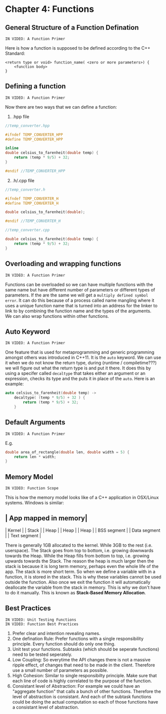 # Chapter 4: Functions
## General Structure of a Function Defination
    IN VIDEO: A Function Primer
Here is how a function is supposed to be defined according to the C++ Standard:

```
<return type or void> function_name( <zero or more parameters>) {
    <function body>
}
```

## Defining a function
    IN VIDEO: A Function Primer

Now there are two ways that we can define a function:
1. .hpp file 
```c++
//temp_converter.hpp

#ifndef TEMP_CONVERTER_HPP
#define TEMP_CONVERTER_HPP

inline
double celsius_to_farenheit(double temp) {
    return (temp * 9/5) + 32;
}

#endif //TEMP_CONVERTER_HPP
```

2. .h/.cpp file
```c++
//temp_converter.h

#ifndef TEMP_CONVERTER_H
#define TEMP_CONVERTER_H

double celsius_to_farenheit(double);

#endif //TEMP_CONVERTER_H
```

```c++
//temp_converter.cpp

double celsius_to_farenheit(double temp) {
    return (temp * 9/5) + 32;
}
```


## Overloading and wrapping functions
    IN VIDEO: A Function Primer
Functions can be overloaded so we can have multiple functions with the same name but have different number of parameters or different types of parameters. If the are the same we will get a `multiply defined symbol error`. It can do this because of a process called name mangling where it uses a unique function name that is turned into an address for the linker to link to by combining the function name and the types of the arguments.  
We can also wrap functions within other functions.

## Auto Keyword
    IN VIDEO: A Function Primer
One feature that is used for metaprogramming and generic programming amongst others was introduced in C++11. It is the `auto` keyword. We can use it when we do not know the return type, during (runtime / compiletime???) we will figure out what the return type is and put it there. It does this by using a specifer called `decaltype` that takes either an argument or an expression, checks its type and the puts it in place of the `auto`. Here is an example:
```c++
auto celsius_to_farenheit(double temp) -> 
    decaltype( (temp * 9/5) + 32 ) {
        return (temp * 9/5) + 32;
    }
```

## Default Arguments
    IN VIDEO: A Function Primer
E.g. 
```c++
double area_of_rectangle(double len, double width = 5) {
    return len * width;
}
```

## Memory Model 
    IN VIDEO: Function Scope
This is how the memory model looks like of a C++ application in OSX/Linux systems. Windows is similar: 

| App mapped in memory|
-----------------------
| Kernel              |
| Stack               |
| Heap                |
| Heap                |
| Heap                |
| BSS segment         |
| Data segment        |
| Text segment        |

There is generally 1GB allocated to the kernel. While 3GB to the rest (i.e. userspace). The Stack goes from top to bottom, i.e. growing downwards towards the Heap. While the Heap fills from bottom to top, i.e. growing upwards towards the Stack. The reason the heap is much larger then the stack is because it is long term memory, perhaps even the whole life of the app. The stack is more short term. So when we define a variable with in a function, it is stored in the stack. This is why these variables cannot be used outside the function. Also once we exit the function it will automatically deallocate the variable from the stack in memory. This is why we don't have to do it manually. This is known as **Stack-Based Memory Allocation**.

## Best Practices
    IN VIDEO: Unit Testing Functions
    IN VIDEO: Function Best Practices
1. Prefer clear and intention revealing names.
2. One defination Rule: Prefer functions with a single responsibility principle. Every function should do only one thing. 
3. Unit test your functions. Subtasks (which should be seperate functions) need to be tested seperately.
4. Low Coupling: So everytime the API changes there is not a massive ripple effect, of changes that need to be made in the client. Therefore use a small number of parameters as possible.
5. High Cohesion: Similar to single responsibilty principle. Make sure that each line of code is highly correlated to the purpose of the function.
6. Consistant level of Abstraction: For example we could have an "aggregate function" that calls a bunch of other functions. Therefore the level of abstraction is consistant. And each of the subtask functions could be doing the actual computation so each of those functions have a consistant level of abstraction.
